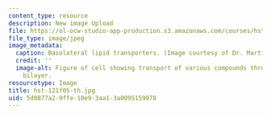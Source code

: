 ```yaml
---
content_type: resource
description: New image Upload
file: https://ol-ocw-studio-app-production.s3.amazonaws.com/courses/hst-121-gastroenterology-fall-2005/5d0877a29ffe10e93aa13a0095159978_hst-121f05-th.jpg
file_type: image/jpeg
image_metadata:
  caption: Basolateral lipid transporters. (Image courtesy of Dr. Martin Carey.)
  credit: ''
  image-alt: Figure of cell showing transport of various compounds through the lipid
    bilayer.
resourcetype: Image
title: hst-121f05-th.jpg
uid: 5d0877a2-9ffe-10e9-3aa1-3a0095159978
---
```

